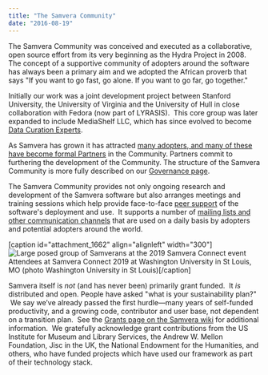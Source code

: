 ```yaml
---
title: "The Samvera Community"
date: "2016-08-19"
---
```


The Samvera Community was conceived and executed as a collaborative, open source effort from its very beginning as the Hydra Project in 2008. The concept of a supportive community of adopters around the software has always been a primary aim and we adopted the African proverb that says "If you want to go fast, go alone. If you want to go far, go together."

Initially our work was a joint development project between Stanford University, the University of Virginia and the University of Hull in close collaboration with Fedora (now part of LYRASIS).  This core group was later expanded to include MediaShelf LLC, which has since evolved to become [Data Curation Experts](https://curationexperts.com/).

As Samvera has grown it has attracted [many adopters, and many of these have become formal Partners](https://samvera.org/samvera-partners/) in the Community. Partners commit to furthering the development of the Community. The structure of the Samvera Community is more fully described on our [Governance page](https://samvera.org/hydra-community-sourced-software/governance/).

The Samvera Community provides not only ongoing research and development of the Samvera software but also arranges meetings and training sessions which help provide face-to-face [peer support](https://samvera.org/samvera-flexible-extensible/peer-support/) of the software's deployment and use.  It supports a number of [mailing lists and other communication channels](https://samvera.org/communication/) that are used on a daily basis by adopters and potential adopters around the world.

\[caption id="attachment_1662" align="alignleft" width="300"\]![Large posed group of Samverans at the 2019 Samvera Connect event](../images/washu-samvera-group-300x189.jpeg) Attendees at Samvera Connect 2019 at Washington University in St Louis, MO (photo Washington University in St Louis)\[/caption\]

Samvera itself is _not_ (and has never been) primarily grant funded.  It _is_ distributed and open. People have asked "what is your sustainability plan?"  We say we’ve already passed the first hurdle—many years of self-funded productivity, and a growing code, contributor and user base, not dependent on a transition plan.  See the [Grants page on the Samvera wiki](https://samvera.atlassian.net/wiki/spaces/samvera/pages/405211783/Grants) for additional information.  We gratefully acknowledge grant contributions from the US Institute for Museum and Library Services, the Andrew W. Mellon Foundation, Jisc in the UK, the National Endowment for the Humanities, and others, who have funded projects which have used our framework as part of their technology stack.
